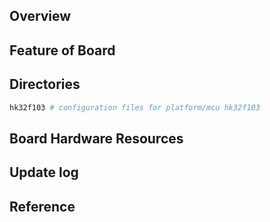 ## Overview

## Feature of Board

## Directories

```sh
hk32f103 # configuration files for platform/mcu hk32f103
```

## Board Hardware Resources

## Update log

## Reference


